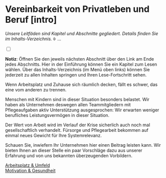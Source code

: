 # Vereinbarkeit von Privatleben und Beruf [intro]

*Unsere Leitfäden sind Kapitel und Abschnitte gegliedert. Details finden Sie im Inhalts-Verzeichnis.*
<label for="aside--unsere-leitfaeden" class="aside-toggle" role="button" aria-pressed="false" aria-label="Randbemerkung anzeigen" onkeypress="toggleButtonKeyPress()" onclick="toggleButtonClick()" tabindex="0">⨭ …</label>

<input id="aside--unsere-leitfaeden" type="checkbox" class="aside-toggle"/>

**Notiz**: Öffnen Sie den jeweils nächsten Abschnitt über den Link am Ende jedes Abschnitts. Hier in der Einführung können Sie ein Kapitel zum Lesen wählen. Über das Inhalts-Verzeichnis (im Menü oben links) können Sie jederzeit zu allen Inhalten springen und Ihren Lese-Fortschritt sehen.


Wenn Arbeitsplatz und Zuhause sich räumlich decken, fällt es schwer, das eine vom anderen zu trennen.

Menschen mit Kindern sind in dieser Situation besonders belastet. Wir haben als Unternehmen deswegen allen Teammitgliedern mit Pflegeaufgaben aktiv Unterstützung ausgesprochen: Wir erwarten weniger berufliches Leistungsvermögen in dieser Situation.

Der Wert von Arbeit wird im Verlauf der Krise sicherlich auch noch mal gesellschaftlich verhandelt. Fürsorge und Pflegearbeit bekommen auf einmal neues Gewicht für Ihre Systemrelevanz.

Schauen Sie, inwiefern Ihr Unternehmen hier einen Beitrag leisten kann. Wir bieten Ihnen an dieser Stelle ein paar Vorschläge dazu aus unserer Erfahrung und von uns bekannten überzeugenden Vorbildern.

[Arbeitsplatz &&nbsp;Umfeld](#arbeitsplatz-20200710)    
[Motivation &&nbsp;Gesundheit](#motivation-20200710)  

